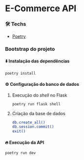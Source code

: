 # E-Commerce API

### :hammer_and_wrench: Techs
- [Poetry](https://python-poetry.org/docs/#installation)

### Bootstrap do projeto

#### :arrow_down: Instalação das dependências
```sh
poetry install
```

#### :gear: Configuração do banco de dados
1. Execução do *shell* no Flask
   ```sh
   poetry run flask shell
   ```
2. Criação da base de dados
   ```sh
   db.create_all()
   db.session.commit()
   exit()
   ```

#### :fire: Execução da API
```sh
poetry run dev
```
